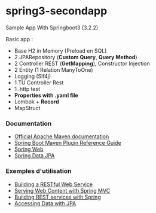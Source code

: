 # spring3-secondapp
Sample App With Springboot3 (3.2.2)

Basic app :
- Base H2 in Memory (Preload en SQL)
- 2 JPARepository (**Custom Query**, **Query Method**)
- 2 Controller REST (**GetMapping**), Constructor Injection
- 2 Entity (1 Relation ManyToOne)
- Logging (Slf4j)
- 1 TU Controller Rest
- 1 .http test
- **Properties with .yaml file**
- Lombok + **Record**
- MapStruct


### Documentation

* [Official Apache Maven documentation](https://maven.apache.org/guides/index.html)
* [Spring Boot Maven Plugin Reference Guide](https://docs.spring.io/spring-boot/docs/3.2.2/maven-plugin/reference/html/)
* [Spring Web](https://docs.spring.io/spring-boot/docs/3.2.2/reference/htmlsingle/index.html#web)
* [Spring Data JPA](https://docs.spring.io/spring-boot/docs/3.2.2/reference/htmlsingle/index.html#data.sql.jpa-and-spring-data)

### Exemples d'utilisation

* [Building a RESTful Web Service](https://spring.io/guides/gs/rest-service/)
* [Serving Web Content with Spring MVC](https://spring.io/guides/gs/serving-web-content/)
* [Building REST services with Spring](https://spring.io/guides/tutorials/rest/)
* [Accessing Data with JPA](https://spring.io/guides/gs/accessing-data-jpa/)

